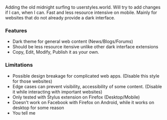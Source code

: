 Adding the old midnight surfing to userstyles.world. Will try to add changes if I can, when I can. Fast and less resource intensive on mobile. Mainly for websites that do not already provide a dark interface.

### Features
- Dark theme for general web content (News/Blogs/Forums)
- Should be less resource itensive unlike other dark interface extensions
- Copy, Edit, Modify, Publish it as your own.

### Limitations
- Possible design breakage for complicated web apps. (Disable this style for those websites)
- Edge cases can prevent visibility, accessibility of some content. (Disable it while interacting with important websites)
- Only tested with Stylus extension on Firefox (Desktop/Mobile)
- Doesn't work on Facebook with Firefox on Android, while it works on desktop for some reason
- You tell me
